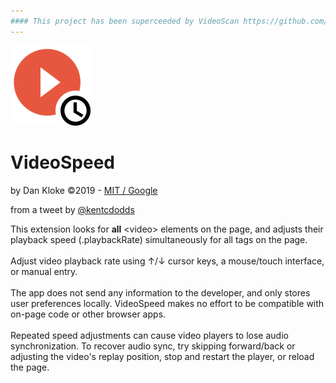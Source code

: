 ```yaml
---
#### This project has been superceeded by VideoScan https://github.com/dkloke/videoscan which has more features.
---
```

<p>
    <img src="images/videospeed128.png">
    <h1>VideoSpeed</h1>
</p>
<p>
    by Dan Kloke &copy;2019 - <a href="https://github.com/muaz-khan/Chrome-Extensions/blob/master/LICENSE" target="_blank" rel="nofollow">MIT / Google</a>
</p>
<p>
    from a tweet by <a href="https://twitter.com/kentcdodds/status/1069637300458586115" target="_blank" rel="nofollow"> @kentcdodds</a>
</p>
<p>
        This extension looks for <strong>all</strong> <span class="hilite">&lt;video&gt;</span> elements on the page, and adjusts their playback speed (<span class="hilite">.playbackRate</span>) simultaneously for all tags on the page.
        <br /><br />
        Adjust video playback rate using <span class="keys">&uarr;</span>/<span class="keys">&darr;</span> cursor keys, a mouse/touch interface, or manual entry.
        <br /><br />
        The app does not send any information to the developer, and only stores user preferences locally. VideoSpeed makes no effort to be compatible with on-page code or other browser apps.
        <br /><br />
        Repeated speed adjustments can cause video players to lose audio synchronization. To recover audio sync, try skipping forward/back or adjusting the video's replay position, stop and restart the player, or reload the page.
    </p>
